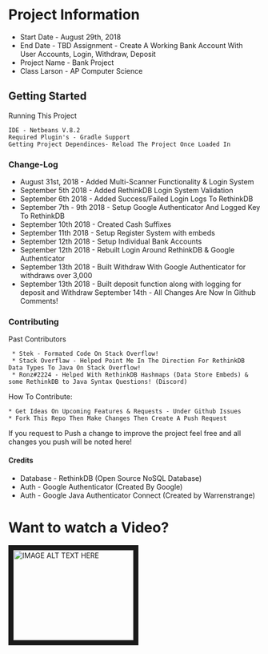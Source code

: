 # Project Information
* Start Date - August 29th, 2018
* End Date - TBD
Assignment - Create A Working Bank Account With User Accounts, Login, Withdraw, Deposit
 * Project Name - Bank Project
 * Class Larson - AP Computer Science
## Getting Started
Running This Project
```
IDE - Netbeans V.8.2
Required Plugin's - Gradle Support
Getting Project Dependinces- Reload The Project Once Loaded In
```
### Change-Log
* August 31st, 2018 - Added Multi-Scanner Functionality & Login System
 * September 5th 2018 - Added RethinkDB Login System Validation
 * September 6th 2018 - Added Success/Failed Login Logs To RethinkDB
 * September 7th - 9th 2018 - Setup Google Authenticator And Logged Key To RethinkDB
 * September 10th 2018 - Created Cash Suffixes
 * September 11th 2018 - Setup Register System with embeds
 * September 12th 2018 - Setup Individual Bank Accounts
 * September 12th 2018 - Rebuilt Login Around RethinkDB & Google Authenticator
 * September 13th 2018 - Built Withdraw With Google Authenticator for withdraws over 3,000
 * September 13th 2018 - Built deposit function along with logging for deposit and Withdraw
 September 14th - All Changes Are Now In Github Comments!
### Contributing
Past Contributors
```
 * Stek - Formated Code On Stack Overflow!
 * Stack Overflaw - Helped Point Me In The Direction For RethinkDB Data Types To Java On Stack Overflow!
 * Ronz#2224 - Helped With RethinkDB Hashmaps (Data Store Embeds) & some RethinkDB to Java Syntax Questions! (Discord)
```
How To Contribute:
```
* Get Ideas On Upcoming Features & Requests - Under Github Issues
* Fork This Repo Then Make Changes Then Create A Push Request
```
If you request to Push a change to improve the project feel free and all changes you push will be noted here!

#### Credits
 * Database - RethinkDB (Open Source NoSQL Database)
 * Auth - Google Authenticator (Created By Google)
 * Auth - Google Java Authenticator Connect (Created by Warrenstrange)
 
 <h1>Want to watch a Video?</h1>
 <a href="http://www.youtube.com/watch?feature=player_embedded&v=4oRgHxUeBY4
" target="_blank"><img src="http://img.youtube.com/vi/4oRgHxUeBY4/0.jpg" 
alt="IMAGE ALT TEXT HERE" width="240" height="180" border="10" /></a>
